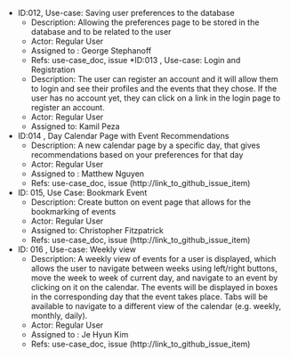 * ID:012, Use-case: Saving user preferences to the database
    * Description: Allowing the preferences page to be stored in the database and to be related to the user
    * Actor: Regular User
    * Assigned to : George Stephanoff
    * Refs: use-case_doc, issue
*ID:013 , Use-case: Login and Registration
    * Description: The user can register an account and it will allow them to login and see their profiles and the events that they chose. If the user has no account yet, they can click on a link in the login page to register an account.
    * Actor: Regular User
    * Assigned to: Kamil Peza
* ID:014 , Day Calendar Page with Event Recommendations
    * Description: A new calendar page by a specific day, that gives recommendations based on your preferences for that day
    * Actor: Regular User
    * Assigned to : Matthew Nguyen
    * Refs: use-case_doc, issue (http://link_to_github_issue_item)
* ID: 015, Use Case:  Bookmark Event
    * Description: Create button on event page that allows for the bookmarking of events
    * Actor: Regular User
    * Assigned to: Christopher Fitzpatrick
    * Refs: use-case_doc, issue (http://link_to_github_issue_item)
* ID: 016 , Use-case: Weekly view
    * Description: A weekly view of events for a user is displayed, which allows the user to navigate between weeks using left/right buttons, move the week to week of current day, and navigate to an event by clicking on it on the calendar. The events will be displayed in boxes in the corresponding day that the event takes place. Tabs will be available to navigate to a different view of the calendar (e.g. weekly, monthly, daily).
    * Actor: Regular User
    * Assigned to : Je Hyun Kim
    * Refs: use-case_doc, issue (http://link_to_github_issue_item)
